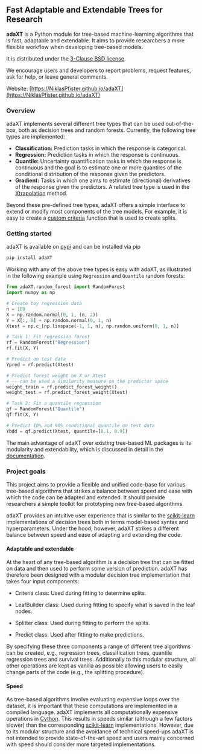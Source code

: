 ## Fast Adaptable and Extendable Trees for Research

**adaXT** is a Python module for tree-based machine-learning algorithms that is
fast, adaptable and extendable. It aims to provide researchers a more flexible
workflow when developing tree-based models.

It is distributed under the
[3-Clause BSD license](https://github.com/NiklasPfister/adaXT/blob/main/LICENSE).

We encourage users and developers to report problems, request features, ask for
help, or leave general comments.

Website:
[https://NiklasPfister.github.io/adaXT](https://NiklasPfister.github.io/adaXT)

### Overview

adaXT implements several different tree types that can be used out-of-the-box,
both as decision trees and random forests. Currently, the following tree types
are implemented:

- **Classification:** Prediction tasks in which the response is categorical.
- **Regression:** Prediction tasks in which the response is continuous.
- **Quantile:** Uncertainty quantification tasks in which the response is
  continuous and the goal is to estimate one or more quantiles of the
  conditional distribution of the response given the predictors.
- **Gradient:** Tasks in which one aims to estimate (directional) derivatives of
  the response given the predictors. A related tree type is used in the
  [Xtrapolation](https://github.com/NiklasPfister/ExtrapolationAware-Inference)
  method.

Beyond these pre-defined tree types, adaXT offers a simple interface to extend
or modify most components of the tree models. For example, it is easy to create
a [custom criteria](/docs/user_guide/creatingCriteria.md) function that is used
to create splits.

### Getting started

adaXT is available on [pypi](https://pypi.org/project/adaXT) and can be
installed via pip

```bash
pip install adaXT
```

Working with any of the above tree types is easy with adaXT, as illustrated in
the following example using `Regression` and `Quantile` random forests:

```python
from adaXT.random_forest import RandomForest
import numpy as np

# Create toy regression data
n = 100
X = np.random.normal(0, 1, (n, 2))
Y = X[:, 0] + np.random.normal(0, 1, n)
Xtest = np.c_[np.linspace(-1, 1, n), np.random.uniform(0, 1, n)]

# Task 1: Fit regression forest
rf = RandomForest("Regression")
rf.fit(X, Y)

# Predict on test data
Ypred = rf.predict(Xtest)

# Predict forest weight on X or Xtest
# -- can be used a similarity measure on the predictor space
weight_train = rf.predict_forest_weight()
weight_test = rf.predict_forest_weight(Xtest)

# Task 2: Fit a quantile regression
qf = RandomForest("Quantile")
qf.fit(X, Y)

# Predict 10% and 90% conditional quantile on test data
Ybdd = qf.predict(Xtest, quantile=[0.1, 0.9])
```

The main advantage of adaXT over existing tree-based ML packages is its
modularity and extendability, which is discussed in detail in the
[documentation](https://NiklasPfister.github.io/adaXT).

### Project goals

This project aims to provide a flexible and unified code-base for various
tree-based algorithms that strikes a balance between speed and ease with which
the code can be adapted and extended. It should provide researchers a simple
toolkit for prototyping new tree-based algorithms.

adaXT provides an intuitive user experience that is similar to the
[scikit-learn](https://scikit-learn.org) implementations of decision trees both
in terms model-based syntax and hyperparameters. Under the hood, however, adaXT
strikes a different balance between speed and ease of adapting and extending the
code.

#### Adaptable and extendable

At the heart of any tree-based algorithm is a decision tree that can be fitted
on data and then used to perform some version of prediction. adaXT has therefore
been designed with a modular decision tree implementation that takes four input
components:

- Criteria class: Used during fitting to determine splits.

- LeafBuilder class: Used during fitting to specify what is saved in the leaf
  nodes.

- Splitter class: Used during fitting to perform the splits.

- Predict class: Used after fitting to make predictions.

By specifying these three components a range of different tree algorithms can be
created, e.g., regression trees, classification trees, quantile regression trees
and survival trees. Additionally to this modular structure, all other operations
are kept as vanilla as possible allowing users to easily change parts of the
code (e.g., the splitting procedure).

#### Speed

As tree-based algorithms involve evaluating expensive loops over the dataset, it
is important that these computations are implemented in a compiled language.
adaXT implements all computationally expensive operations in
[Cython](https://cython.org/). This results in speeds similar (although a few
factors slower) than the corresponding [scikit-learn](https://scikit-learn.org)
implementations. However, due to its modular structure and the avoidance of
technical speed-ups adaXT is not intended to provide state-of-the-art speed and
users mainly concerned with speed should consider more targeted implementations.
